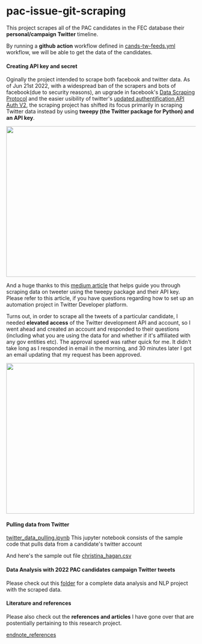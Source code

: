# pac-issue-git-scraping
This project scrapes all of the PAC candidates in the FEC database their **personal/campaign Twitter** timeline. 


By running a **github action** workflow defined in [cands-tw-feeds.yml](.github/workflows/cands-tw-feeds.yml) workflow, we will be able to get the data of the candidates.
#### Creating API key and secret
Oginally the project intended to scrape both facebook and twitter data. As of Jun 21st 2022, with a widespread ban of the scrapers and bots of facebook(due to security reasons), an upgrade in facebook's [Data Scraping Protocol](https://developers.facebook.com/docs/development/terms-and-policies/automated-data-collection/) and the easier usibility of twitter's [updated authentification API Auth V2](https://developer.twitter.com/en/docs/authentication/oauth-2-0), the scraping project has shifted its focus primarily in scraping Twitter data instead by using **tweepy (the Twitter package for Python) and an API key**. 

<img src="https://github.com/shiyis/pac-cands-git-scraping/blob/main/img/tw-api-interface.png" width="750" height="400">

And a huge thanks to this [medium article](https://dev.to/twitterdev/a-comprehensive-guide-for-using-the-twitter-api-v2-using-tweepy-in-python-15d9) that helps guide you through scraping data on tweeter using the tweepy package and their API key. Please refer to this article, if you have questions regarding how to set up an automation project in Twitter Developer platform.

Turns out, in order to scrape all the tweets of a particular candidate, I needed **elevated access** of the Twitter development API and account, so I went ahead and created an account and responded to their questions (including what you are using the data for and whether if it's affiliated with any gov entities etc). The approval speed was rather quick for me. It didn't take long as I responded in email in the morning, and 30 minutes later I got an email updating that my request has been approved. 

<img src="https://github.com/shiyis/pac-cands-git-scraping/blob/main/img/tw-ea-email.png" width="500" height="400">

#### Pulling data from Twitter
[twitter_data_pulling.ipynb](./twitter_data_pulling.ipynb) This jupyter notebook consists of the sample code that pulls data from a candidate's twitter account 

And here's the sample out file [christina_hagan.csv](./out.csv)


#### Data Analysis with 2022 PAC candidates campaign Twitter tweets

Please check out this [folder](https://github.com/shiyis/data_analysis_python/tree/python/pac_issues_analysis) for a complete data analysis and NLP project with the scraped data. 


#### Literature and references
Please also check out the **references and articles** I have gone over that are postentially pertaining to this research project. 

[endnote_references](endnote_references.txt)


